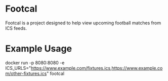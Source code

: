 # Footcal

Footcal is a project designed to help view upcoming football matches from ICS feeds.

# Example Usage

docker run -p 8080:8080 -e ICS_URLS="https://www.example.com/fixtures.ics,https://www.example.com/other-fixtures.ics" footcal